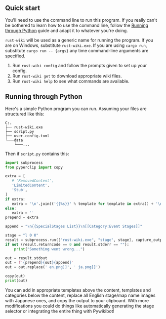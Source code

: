 ## Quick start
You'll need to use the command line to run this program. If you really can't be
bothered to learn how to use the command line, follow the [Running through
Python](#running-through-python) guide and adapt it to whatever you're doing.

`rust-wiki` will be used as a generic name for running the program. If you are
on Windows, substitute `rust-wiki.exe`. If you are using `cargo run`, substitute
`cargo run -- {args}` any time command-line arguments are specified.

1. Run `rust-wiki config` and follow the prompts given to set up your config.
2. Run `rust-wiki get` to download appropriate wiki files.
3. Run `rust-wiki help` to see what commands are available.

## Running through Python
Here's a simple Python program you can run. Assuming your files are structured like this:

```
C:.
├── rust-wiki.exe
├── script.py
├── user-config.toml
└───data
    └───...
```

Then if `script.py` contains this:

```Python
import subprocess
from pyperclip import copy

extra = [
   # 'RemovedContent',
   'LimitedContent',
   'Stub',
]
if extra:
   extra = '\n'.join(('{{%s}}' % template for template in extra)) + '\n'
else:
   extra = ''
prepend = extra

append = "\n{{SpecialStages List}}\n[[Category:Event Stages]]"

stage = "l 0 0"
result = subprocess.run(["rust-wiki.exe", "stage", stage], capture_output=True, text=True)
if not (result.returncode == 0 and result.stderr == ""):
    print("Something went wrong...")

out = result.stdout
out = f'{prepend}{out}{append}'
out = out.replace(' en.png]]', ' ja.png]]')

copy(out)
print(out)
```

You can add in appropriate templates above the content, templates and categories
below the content, replace all English stage/map name images with Japanese ones,
and copy the output to your clipboard. With more modifications you could do
things like automatically generating the stage selector or integrating the
entire thing with Pywikibot!
